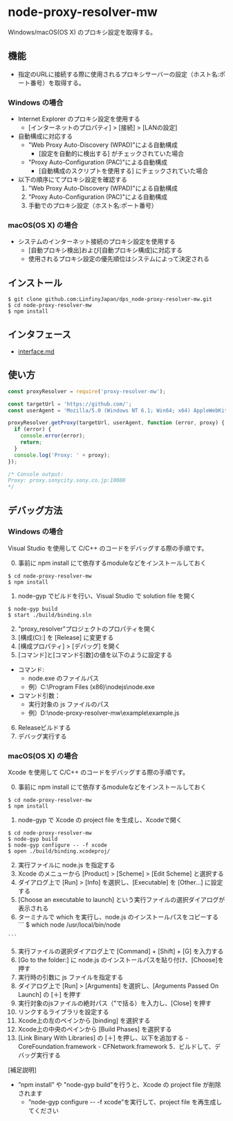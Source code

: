# node-proxy-resolver-mw

Windows/macOS(OS X) のプロキシ設定を取得する。

## 機能
- 指定のURLに接続する際に使用されるプロキシサーバーの設定（ホスト名:ポート番号）を取得する。

### Windows の場合
- Internet Explorer のプロキシ設定を使用する
  - [インターネットのプロパティ] > [接続] > [LANの設定]
- 自動構成に対応する
  - "Web Proxy Auto-Discovery (WPAD)"による自動構成
    - [設定を自動的に検出する] がチェックされていた場合 
  - "Proxy Auto-Configuration (PAC)"による自動構成
    - [自動構成のスクリプトを使用する] にチェックされていた場合
- 以下の順序にてプロキシ設定を確認する
  1. "Web Proxy Auto-Discovery (WPAD)"による自動構成
  2. "Proxy Auto-Configuration (PAC)"による自動構成
  3. 手動でのプロキシ設定（ホスト名:ポート番号）

### macOS(OS X) の場合
- システムのインターネット接続のプロキシ設定を使用する
  - [自動プロキシ検出]および[自動プロキシ構成]に対応する
  - 使用されるプロキシ設定の優先順位はシステムによって決定される


## インストール
```
$ git clone github.com:LinfinyJapan/dps_node-proxy-resolver-mw.git
$ cd node-proxy-resolver-mw
$ npm install
```

## インタフェース
- [interface.md](doc/interface.md)


## 使い方

```js
const proxyResolver = require('proxy-resolver-mw');

const targetUrl = 'https://github.com/';
const userAgent = 'Mozilla/5.0 (Windows NT 6.1; Win64; x64) AppleWebKit/537.36 (KHTML, like Gecko) Chrome/54.0.2840.99 Safari/537.36';

proxyResolver.getProxy(targetUrl, userAgent, function (error, proxy) {
  if (error) {
    console.error(error);
    return;
  }
  console.log('Proxy: ' + proxy);
});

/* Console output:
Proxy: proxy.sonycity.sony.co.jp:10080
*/
```

## デバッグ方法

### Windows の場合

Visual Studio を使用して C/C++ のコードをデバッグする際の手順です。

0. 事前に npm install にて依存するmoduleなどをインストールしておく
  ```
  $ cd node-proxy-resolver-mw
  $ npm install
  
  ```
1. node-gyp でビルドを行い、Visual Studio で solution file を開く
  ```
  $ node-gyp build
  $ start ./build/binding.sln
  
  ```
2. "proxy_resolver"プロジェクトのプロパティを開く
3. [構成(C):] を [Release] に変更する
4. [構成プロパティ] > [デバッグ] を開く
5. [コマンド]と[コマンド引数]の値を以下のように設定する
  - コマンド: 
    - node.exe のファイルパス
    - 例）C:\Program Files (x86)\nodejs\node.exe
  - コマンド引数：
    - 実行対象の js ファイルのパス
    - 例）D:\node-proxy-resolver-mw\example\example.js
6. Releaseビルドする
7. デバッグ実行する


### macOS(OS X) の場合

Xcode を使用して C/C++ のコードをデバッグする際の手順です。

0. 事前に npm install にて依存するmoduleなどをインストールしておく
  ```
  $ cd node-proxy-resolver-mw
  $ npm install
  
  ```
1. node-gyp で Xcode の project file を生成し、Xcodeで開く
  ```
  $ cd node-proxy-resolver-mw
  $ node-gyp build
  $ node-gyp configure -- -f xcode
  $ open ./build/binding.xcodeproj/
  
  ```
2. 実行ファイルに node.js を指定する
  1. Xcode のメニューから [Product] > [Scheme] > [Edit Scheme] と選択する
  2. ダイアログ上で [Run] > [Info] を選択し、[Executable] を [Other...] に設定する
  3. [Choose an executable to launch] という実行ファイルの選択ダイアログが表示される
  4. ターミナルで which を実行し、node.js のインストールパスをコピーする
    ```
    $ which node
    /usr/local/bin/node
    
    ```
  5. 実行ファイルの選択ダイアログ上で [Command] + [Shift] + [G] を入力する
  6. [Go to the folder:] に node.js のインストールパスを貼り付け、[Choose]を押す
3. 実行時の引数に js ファイルを指定する
  1. ダイアログ上で [Run] > [Arguments] を選択し、[Arguments Passed On Launch] の [＋] を押す
  2. 実行対象のjsファイルの絶対パス（\"で括る）を入力し、[Close] を押す
4. リンクするライブラリを設定する
  1. Xcode上の左のペインから [binding] を選択する
  2. Xcode上の中央のペインから [Build Phases] を選択する
  3. [Link Binary With Libraries] の [＋] を押し、以下を追加する
    - CoreFoundation.framework
    - CFNetwork.framework
5．ビルドして、デバッグ実行する

[補足説明]
- ”npm install” や "node-gyp build"を行うと、Xcode の project file が削除されます
  - ”node-gyp configure -- -f xcode”を実行して、project file を再生成してください


